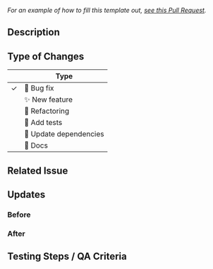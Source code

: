 _For an example of how to fill this template out, [see this Pull Request](https://github.com/the-collab-lab/tcl-3-smart-shopping-list/pull/44)._ 

## Description


## Type of Changes

<!-- Put an `✓` for the applicable box: -->

|     | Type                       |
| --- | -------------------------- |
| ✓   | :bug: Bug fix              |
|    | :sparkles: New feature     |
|    | :hammer: Refactoring       |
|    | :100: Add tests            |
|    | :link: Update dependencies |
|    | :scroll: Docs              |

## Related Issue


## Updates


### Before


### After


## Testing Steps / QA Criteria
